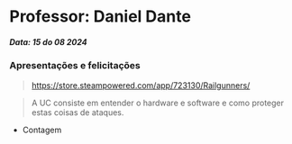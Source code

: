 
# Professor: Daniel Dante
##### Data: 15 do 08 2024
### Apresentações e felicitações

> https://store.steampowered.com/app/723130/Railgunners/

> A UC consiste em entender o hardware e software e como proteger estas coisas de ataques.

* Contagem



